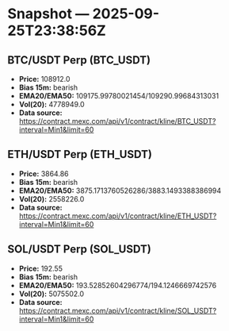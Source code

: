 # Snapshot — 2025-09-25T23:38:56Z

## BTC/USDT Perp (BTC_USDT)
- **Price:** 108912.0
- **Bias 15m:** bearish
- **EMA20/EMA50:** 109175.99780021454/109290.99684313031
- **Vol(20):** 4778949.0
- **Data source:** https://contract.mexc.com/api/v1/contract/kline/BTC_USDT?interval=Min1&limit=60

## ETH/USDT Perp (ETH_USDT)
- **Price:** 3864.86
- **Bias 15m:** bearish
- **EMA20/EMA50:** 3875.1713760526286/3883.1493388386994
- **Vol(20):** 2558226.0
- **Data source:** https://contract.mexc.com/api/v1/contract/kline/ETH_USDT?interval=Min1&limit=60

## SOL/USDT Perp (SOL_USDT)
- **Price:** 192.55
- **Bias 15m:** bearish
- **EMA20/EMA50:** 193.52852604296774/194.1246669742576
- **Vol(20):** 5075502.0
- **Data source:** https://contract.mexc.com/api/v1/contract/kline/SOL_USDT?interval=Min1&limit=60
